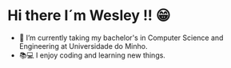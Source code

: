 # Hi there I´m Wesley !! 😁

- 🌱 I’m currently taking my bachelor's in Computer Science and Engineering at Universidade do Minho.
- 📚💻 I enjoy coding and learning new things.

##
